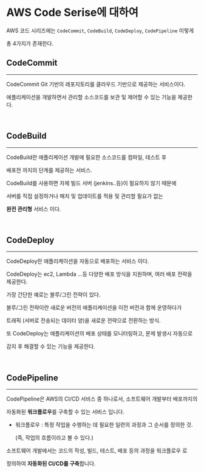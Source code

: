 # **AWS Code Serise에 대하여**

AWS 코드 시리즈에는 `CodeCommit`, `CodeBuild`, `CodeDeploy`, `CodePipeline` 이렇게 

총 4가지가 존재한다.

## **CodeCommit**
---
CodeCommit Git 기반의 레포지토리를 클라우드 기반으로 제공하는 서비스이다.

애플리케이션을 개발하면서 관리할 소스코드를 보관 및 제어할 수 있는 기능을 제공한다.

<br>

## **CodeBuild**
---
CodeBuild란 애플리케이션 개발에 필요한 소스코드를 컴파일, 테스트 후 

배포전 까지의 단계를 제공하는 서비스.

CodeBuild를 사용하면 자체 빌드 서버 (jenkins..등)이 필요하지 않기 때문에 

서버를 직접 설정하거나 패치 및 업데이트를 적용 및 관리할 필요가 없는 

**완전 관리형** 서비스 이다.

<br>

## **CodeDeploy**
---
CodeDeploy란 애플리케이션을 자동으로 배포하는 서비스 이다.

CodeDeploy는 ec2, Lambda …등 다양한 배포 방식을 지원하며, 여러 배포 전략을 제공한다.

가장 간단한 예로는 블루/그린 전략이 있다.

블루/그린 전략이란 새로운 버전의 애플리케이션을 이전 버전과 함께 운영하다가 

트래픽 (서버로 전송되는 데이터 양)을 새로운 전략으로 전환하는 방식.

또 CodeDeploy는 애플리케이션의 배포 상태를 모니터링하고, 문제 발생시 자동으로 

감지 후 해결할 수 있는 기능을 제공한다.

 <br>

## **CodePipeline**
---
CodePipeline은 AWS의 CI/CD 서비스 중 하나로서, 소프트웨어 개발부터 배포까지의

자동화된 **워크플로우**를 구축할 수 있는 서비스 입니다.

- 워크플로우 :  특정 작업을 수행하는 데 필요한 일련의 과정과 그 순서를 정의한 것.
    
    (즉, 작업의 흐름이라고 볼 수 있다.)
    

소프트웨어 개발에서는 코드의 작성, 빌드, 테스트, 배포 등의 과정을 워크플로우 로 

정의하여 **자동화된 CI/CD를 구축**합니다.